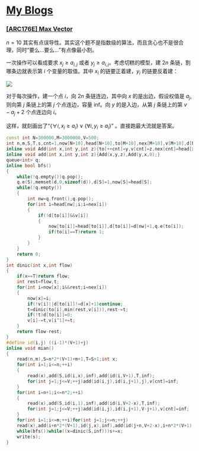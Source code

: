 # [My Blogs](https://www.cnblogs.com/WrongAnswer90/p/18158723)

### [[ARC176E] Max Vector](https://www.luogu.com.cn/problem/AT_arc176_e)

$n=10$ 其实有点误导性。其实这个题不是指数级的算法，而且贪心也不是很合理，同时“要么...要么...”有点像最小割。

一次操作可以看成要求 $x_j\geq a_{i,j}$ 或者 $y_j\geq a_{i,j}$。考虑切糕的模型，建 $2n$ 条链，割哪条边就表示第 $i$ 个变量的取值。其中 $x_i$ 的链要正着建，$y_i$ 的链要反着建：

![](https://s2.loli.net/2024/04/25/UDz7xNcIeurd9t3.png)

对于每次操作，建一个点 $i$，向 $2n$ 条链连边，其中向 $x$ 的是出边，假设权值是 $a_j$,则向第 $j$ 条链上的第 $j$ 个点连边，容量 inf。向 $y$ 的是入边，从第 $j$ 条链上的第 $v-a_j+2$ 个点连边向 $i$。

这样，就刻画出了“$\{\forall i,x_i\geq a_i\}\lor\{\forall i,y_i\geq a_i\}$” 。直接跑最大流就是答案。

```cpp
const int N=300000,M=3000000,V=500;
int n,m,S,T,s,cnt=1,now[N+10],head[N+10],to[M+10],nex[M+10],v[M+10],d[N+10];
inline void Add(int x,int y,int z){to[++cnt]=y,v[cnt]=z,nex[cnt]=head[x],head[x]=cnt;}
inline void add(int x,int y,int z){Add(x,y,z),Add(y,x,0);}
queue<int> q;
inline bool bfs()
{
	while(!q.empty())q.pop();
	q.e(S),memset(d,0,sizeof(d)),d[S]=1,now[S]=head[S];
	while(!q.empty())
	{
		int nw=q.front();q.pop();
		for(int i=head[nw];i;i=nex[i])
		{
			if(!d[to[i]]&&v[i])
			{
				now[to[i]]=head[to[i]],d[to[i]]=d[nw]+1,q.e(to[i]);
				if(to[i]==T)return 1;
			}
		}
	}
	return 0;
}
int dinic(int x,int flow)
{
	if(x==T)return flow;
	int rest=flow,t;
	for(int i=now[x];i&&rest;i=nex[i])
	{
		now[x]=i;
		if(!v[i]||d[to[i]]!=d[x]+1)continue;
		t=dinic(to[i],min(rest,v[i])),rest-=t;
		if(!t)d[to[i]]=0;
		v[i]-=t,v[i^1]+=t;
	}
	return flow-rest;
}
#define id(i,j) ((i-1)*(V+1)+j)
inline void mian()
{
	read(n,m),S=n*2*(V+1)+m+1,T=S+1;int x;
	for(int i=1;i<=n;++i)
	{
		read(x),add(S,id(i,x),inf),add(id(i,V+1),T,inf);
		for(int j=1;j<=V;++j)add(id(i,j),id(i,j+1),j),v[cnt]=inf;
	}
	for(int i=n+1;i<=n*2;++i)
	{
		read(x),add(S,id(i,1),inf),add(id(i,V+2-x),T,inf);
		for(int j=1;j<=V;++j)add(id(i,j),id(i,j+1),V-j+1),v[cnt]=inf;
	}
	for(int i=1;i<=m;++i)for(int j=1;j<=n;++j)
	read(x),add(i+n*2*(V+1),id(j,x),inf),add(id(j+n,V+2-x),i+n*2*(V+1),inf);
	while(bfs())while((x=dinic(S,inf)))s+=x;
	write(s);
}
```